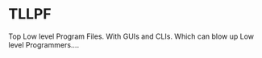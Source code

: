 # TLLPF
Top Low level Program Files. With GUIs and CLIs. Which can blow up Low level Programmers....
